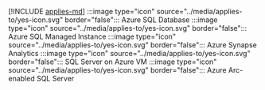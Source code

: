 [!INCLUDE [applies-md](applies-md.md)] :::image type="icon" source="../media/applies-to/yes-icon.svg" border="false"::: Azure SQL Database :::image type="icon" source="../media/applies-to/yes-icon.svg" border="false"::: Azure SQL Managed Instance :::image type="icon" source="../media/applies-to/yes-icon.svg" border="false"::: Azure Synapse Analytics :::image type="icon" source="../media/applies-to/yes-icon.svg" border="false"::: SQL Server on Azure VM :::image type="icon" source="../media/applies-to/yes-icon.svg" border="false"::: Azure Arc-enabled SQL Server